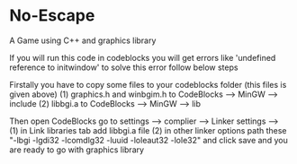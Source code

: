 # No-Escape
A Game using C++ and graphics library

If you will run this code in codeblocks you will get errors like 'undefined reference to initwindow' 
to solve this error follow below steps

Firstally you have to copy some files to your codeblocks folder (this files is given above) 
(1) graphics.h and winbgim.h to CodeBlocks --> MinGW --> include
(2) libbgi.a to CodeBlocks --> MinGW --> lib

Then open CodeBlocks go to settings --> complier --> Linker settings -->  
(1) in Link libraries tab add libbgi.a file
(2) in other linker options path these "-lbgi -lgdi32 -lcomdlg32 -luuid -loleaut32 -lole32" and click save
and you are ready to go with graphics library
